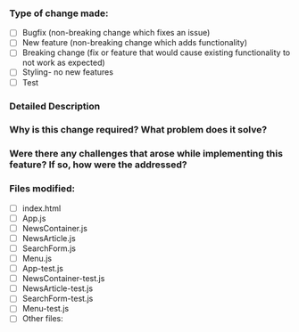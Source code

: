 ### Type of change made:
- [ ] Bugfix (non-breaking change which fixes an issue)
- [ ] New feature (non-breaking change which adds functionality)
- [ ] Breaking change (fix or feature that would cause existing functionality to not work as expected)
- [ ] Styling- no new features
- [ ] Test

### Detailed Description

### Why is this change required? What problem does it solve?

### Were there any challenges that arose while implementing this feature? If so, how were the addressed?

### Files modified:
- [ ] index.html
- [ ] App.js
- [ ] NewsContainer.js
- [ ] NewsArticle.js
- [ ] SearchForm.js
- [ ] Menu.js
- [ ] App-test.js
- [ ] NewsContainer-test.js
- [ ] NewsArticle-test.js
- [ ] SearchForm-test.js
- [ ] Menu-test.js 
- [ ] Other files:
